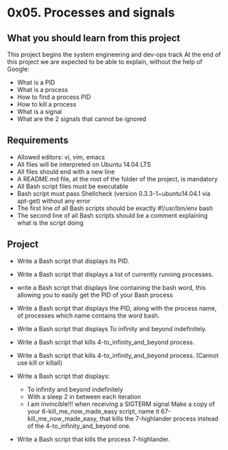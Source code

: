 # 0x05. Processes and signals

## What you should learn from this project

This project begins the system engineering and dev-ops track
At the end of this project we are expected to be able to explain, without the help of Google:

- What is a PID
- What is a process
- How to find a process PID
- How to kill a process
- What is a signal
- What are the 2 signals that cannot be ignored

## Requirements

- Allowed editors: vi, vim, emacs
- All files will be interpreted on Ubuntu 14.04 LTS
- All files should end with a new line
- A README.md file, at the root of the folder of the project, is mandatory
- All Bash script files must be executable
- Bash script must pass Shellcheck (version 0.3.3-1~ubuntu14.04.1 via apt-get) without any error
- The first line of all Bash scripts should be exactly #!/usr/bin/env bash
- The second line of all Bash scripts should be a comment explaining what is the script doing

## Project

- Write a Bash script that displays its PID.

- Write a Bash script that displays a list of currently running processes.

- write a Bash script that displays line containing the bash word, this allowing you to easily get the PID of your Bash process

- Write a Bash script that displays the PID, along with the process name, of processes which name contains the word bash.

- Write a Bash script that displays To infinity and beyond indefinitely.

- Write a Bash script that kills 4-to_infinity_and_beyond process.

- Write a Bash script that kills 4-to_infinity_and_beyond process. (Cannot use kill or killall)

- Write a Bash script that displays:

  - To infinity and beyond indefinitely
  - With a sleep 2 in between each iteration
  - I am invincible!!! when receiving a SIGTERM signal
Make a copy of your 6-kill_me_now_made_easy script, name it 67-kill_me_now_made_easy, that kills the 7-highlander process instead of the 4-to_infinity_and_beyond one.

- Write a Bash script that kills the process 7-highlander.
